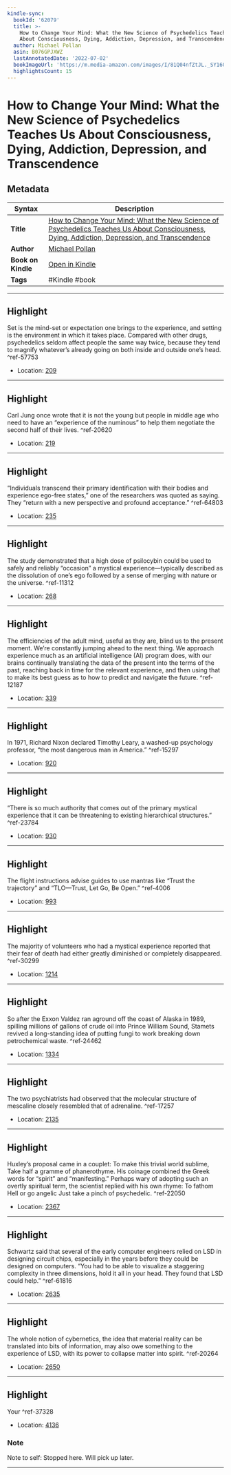 ```yaml
---
kindle-sync:
  bookId: '62079'
  title: >-
    How to Change Your Mind: What the New Science of Psychedelics Teaches Us
    About Consciousness, Dying, Addiction, Depression, and Transcendence
  author: Michael Pollan
  asin: B076GPJXWZ
  lastAnnotatedDate: '2022-07-02'
  bookImageUrl: 'https://m.media-amazon.com/images/I/81Q04nfZtJL._SY160.jpg'
  highlightsCount: 15
---
```

# How to Change Your Mind: What the New Science of Psychedelics Teaches Us About Consciousness, Dying, Addiction, Depression, and Transcendence

## Metadata

| Syntax | Description |
| ---------- | ---------- |
| **Title** | [How to Change Your Mind: What the New Science of Psychedelics Teaches Us About Consciousness, Dying, Addiction, Depression, and Transcendence](https://www.amazon.com/dp/B076GPJXWZ?&linkCode=ll1&tag=jwtwkm-20&language=en_US&ref_=as_li_ss_tl) |
| **Author** | [Michael Pollan](https://www.amazon.com/Michael-Pollan/e/B000AQ74HQ/ref=dp_byline_cont_ebooks_1) |
| **Book on Kindle** | <a href="kindle://book?action=open&asin=B076GPJXWZ" target="_blank">Open in Kindle</a> |
| **Tags** | #Kindle #book |

---

## Highlight

Set is the mind-set or expectation one brings to the experience, and setting is the environment in which it takes place. Compared with other drugs, psychedelics seldom affect people the same way twice, because they tend to magnify whatever’s already going on both inside and outside one’s head. ^ref-57753

- Location: [209](kindle://book?action=open&asin=B076GPJXWZ&location=209)

---
## Highlight

Carl Jung once wrote that it is not the young but people in middle age who need to have an “experience of the numinous” to help them negotiate the second half of their lives. ^ref-20620

- Location: [219](kindle://book?action=open&asin=B076GPJXWZ&location=219)

---
## Highlight

“Individuals transcend their primary identification with their bodies and experience ego-free states,” one of the researchers was quoted as saying. They “return with a new perspective and profound acceptance.” ^ref-64803

- Location: [235](kindle://book?action=open&asin=B076GPJXWZ&location=235)

---
## Highlight

The study demonstrated that a high dose of psilocybin could be used to safely and reliably “occasion” a mystical experience—typically described as the dissolution of one’s ego followed by a sense of merging with nature or the universe. ^ref-11312

- Location: [268](kindle://book?action=open&asin=B076GPJXWZ&location=268)

---
## Highlight

The efficiencies of the adult mind, useful as they are, blind us to the present moment. We’re constantly jumping ahead to the next thing. We approach experience much as an artificial intelligence (AI) program does, with our brains continually translating the data of the present into the terms of the past, reaching back in time for the relevant experience, and then using that to make its best guess as to how to predict and navigate the future. ^ref-12187

- Location: [339](kindle://book?action=open&asin=B076GPJXWZ&location=339)

---
## Highlight

In 1971, Richard Nixon declared Timothy Leary, a washed-up psychology professor, “the most dangerous man in America.” ^ref-15297

- Location: [920](kindle://book?action=open&asin=B076GPJXWZ&location=920)

---
## Highlight

“There is so much authority that comes out of the primary mystical experience that it can be threatening to existing hierarchical structures.” ^ref-23784

- Location: [930](kindle://book?action=open&asin=B076GPJXWZ&location=930)

---
## Highlight

The flight instructions advise guides to use mantras like “Trust the trajectory” and “TLO—Trust, Let Go, Be Open.” ^ref-4006

- Location: [993](kindle://book?action=open&asin=B076GPJXWZ&location=993)

---
## Highlight

The majority of volunteers who had a mystical experience reported that their fear of death had either greatly diminished or completely disappeared. ^ref-30299

- Location: [1214](kindle://book?action=open&asin=B076GPJXWZ&location=1214)

---
## Highlight

So after the Exxon Valdez ran aground off the coast of Alaska in 1989, spilling millions of gallons of crude oil into Prince William Sound, Stamets revived a long-standing idea of putting fungi to work breaking down petrochemical waste. ^ref-24462

- Location: [1334](kindle://book?action=open&asin=B076GPJXWZ&location=1334)

---
## Highlight

The two psychiatrists had observed that the molecular structure of mescaline closely resembled that of adrenaline. ^ref-17257

- Location: [2135](kindle://book?action=open&asin=B076GPJXWZ&location=2135)

---
## Highlight

Huxley’s proposal came in a couplet: To make this trivial world sublime, Take half a gramme of phanerothyme. His coinage combined the Greek words for “spirit” and “manifesting.” Perhaps wary of adopting such an overtly spiritual term, the scientist replied with his own rhyme: To fathom Hell or go angelic Just take a pinch of psychedelic. ^ref-22050

- Location: [2367](kindle://book?action=open&asin=B076GPJXWZ&location=2367)

---
## Highlight

Schwartz said that several of the early computer engineers relied on LSD in designing circuit chips, especially in the years before they could be designed on computers. “You had to be able to visualize a staggering complexity in three dimensions, hold it all in your head. They found that LSD could help.” ^ref-61816

- Location: [2635](kindle://book?action=open&asin=B076GPJXWZ&location=2635)

---
## Highlight

The whole notion of cybernetics, the idea that material reality can be translated into bits of information, may also owe something to the experience of LSD, with its power to collapse matter into spirit. ^ref-20264

- Location: [2650](kindle://book?action=open&asin=B076GPJXWZ&location=2650)

---
## Highlight

Your ^ref-37328

- Location: [4136](kindle://book?action=open&asin=B076GPJXWZ&location=4136)

### Note
Note to self: Stopped here. Will pick up later.

---
